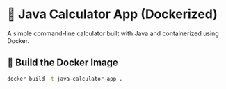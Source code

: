 # 🧮 Java Calculator App (Dockerized)

A simple command-line calculator built with Java and containerized using Docker.

## 🚀 Build the Docker Image

```bash
docker build -t java-calculator-app .
